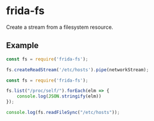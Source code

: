 # frida-fs

Create a stream from a filesystem resource.

## Example

```js
const fs = require('frida-fs');

fs.createReadStream('/etc/hosts').pipe(networkStream);
```

```js
const fs = require('frida-fs');

fs.list("/proc/self/").forEach(elm => {
    console.log(JSON.stringify(elm))
});

console.log(fs.readFileSync("/etc/hosts"));
```
